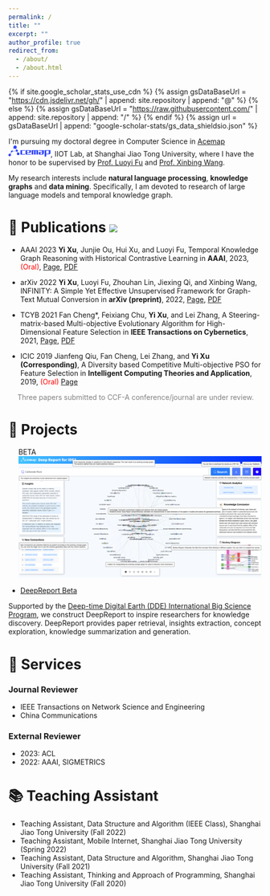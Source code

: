 ```yaml
---
permalink: /
title: ""
excerpt: ""
author_profile: true
redirect_from: 
  - /about/
  - /about.html
---
```


{% if site.google_scholar_stats_use_cdn %}
{% assign gsDataBaseUrl = "https://cdn.jsdelivr.net/gh/" | append: site.repository | append: "@" %}
{% else %}
{% assign gsDataBaseUrl = "https://raw.githubusercontent.com/" | append: site.repository | append: "/" %}
{% endif %}
{% assign url = gsDataBaseUrl | append: "google-scholar-stats/gs_data_shieldsio.json" %}

<span class='anchor' id='about-me'></span>

I'm pursuing my doctoral degree in Computer Science in [Acemap](https://www.acemap.info/) <img src='./images/acemap_logo.png' style='width: 6em;'>, IIOT Lab, at Shanghai Jiao Tong University, where I have the honor to be supervised by [Prof. Luoyi Fu](https://www.cs.sjtu.edu.cn/~fu-ly/index.html) and [Prof. Xinbing Wang](https://www.cs.sjtu.edu.cn/~wang-xb/).

My research interests include **natural language processing**, **knowledge graphs** and **data mining**. Specifically, I am devoted to research of large language models and temporal knowledge graph.


<!--
My research interest includes neural machine translation and computer vision. I have published more than 100 papers at the top international AI conferences with total <a href='https://scholar.google.com/citations?user=DhtAFkwAAAAJ'>google scholar citations <strong><span id='total_cit'>260000+</span></strong></a> (You can also use google scholar badge <a href='https://scholar.google.com/citations?user=DhtAFkwAAAAJ'><img src="https://img.shields.io/endpoint?url={{ url | url_encode }}&logo=Google%20Scholar&labelColor=f6f6f6&color=9cf&style=flat&label=citations"></a>).

# 🔥 News
- *2022.02*: &nbsp;🎉🎉 Lorem ipsum dolor sit amet, consectetur adipiscing elit. Vivamus ornare aliquet ipsum, ac tempus justo dapibus sit amet. 
- *2022.02*: &nbsp;🎉🎉 Lorem ipsum dolor sit amet, consectetur adipiscing elit. Vivamus ornare aliquet ipsum, ac tempus justo dapibus sit amet. 

-->



# 📝 Publications <a href='https://scholar.google.com/citations?user=DhtAFkwAAAAJ'><img src="https://img.shields.io/endpoint?url={{ url | url_encode }}&logo=Google%20Scholar&labelColor=f6f6f6&color=9cf&style=flat&label=citations"></a>


- <span class='paper-badge'>AAAI 2023</span> **Yi Xu**, Junjie Ou, Hui Xu, and Luoyi Fu, Temporal Knowledge Graph Reasoning with Historical Contrastive Learning in **AAAI**, 2023, <span style="color:red">(Oral)</span>, [Page](https://arxiv.org/abs/2211.10904), [PDF](https://arxiv.org/pdf/2211.10904)

- <span class='paper-badge'>arXiv 2022</span> **Yi Xu**, Luoyi Fu, Zhouhan Lin, Jiexing Qi, and Xinbing Wang, INFINITY: A Simple Yet Effective Unsupervised Framework for Graph-Text Mutual Conversion in **arXiv (preprint)**, 2022, [Page](https://arxiv.org/abs/2209.10754), [PDF](https://arxiv.org/pdf/2209.10754)

- <span class='paper-badge'>TCYB 2021</span> Fan Cheng*, Feixiang Chu, **Yi Xu**, and Lei Zhang, A Steering-matrix-based Multi-objective Evolutionary Algorithm for High-Dimensional Feature Selection in **IEEE Transactions on Cybernetics**, 2021, [Page](https://ieeexplore.ieee.org/abstract/document/9371430/), [PDF](https://drive.google.com/file/u/0/d/13xAz8dMIsU9TUfdeiP0JMCpvzxwzviwL/view)

- <span class='paper-badge'>ICIC 2019</span> Jianfeng Qiu, Fan Cheng, Lei Zhang, and **Yi Xu (Corresponding)**, A Diversity based Competitive Multi-objective PSO for Feature Selection in **Intelligent Computing Theories and Application**, 2019, <span style="color:red">(Oral)</span> [Page](https://link.springer.com/chapter/10.1007/978-3-030-26969-2_3)


<span style="color:grey; padding-left:18px;">Three papers submitted to CCF-A conference/journal are under review.</span>



# 🚀 Projects

<div class='paper-box'><div class='paper-box-image'><div style="margin-left:20px;"><div class="badge">BETA</div><img src='images/deepreport.png' alt="sym" width="500px"></div></div>
<div class='paper-box-text' markdown="1">

- [DeepReport Beta](https://idea.acemap.cn/)

Supported by the [Deep-time Digital Earth (DDE) International Big Science Program](https://www.ddeworld.org/), we construct DeepReport to inspire researchers for knowledge discovery. DeepReport provides paper retrieval, insights extraction, concept exploration, knowledge summarization and generation.
</div>
</div>


<!--

<div class='paper-box'><div class='paper-box-image'><div><div class="badge">CVPR 2016</div><img src='images/500x300.png' alt="sym" width="100%"></div></div>
<div class='paper-box-text' markdown="1">

[Deep Residual Learning for Image Recognition](https://openaccess.thecvf.com/content_cvpr_2016/papers/He_Deep_Residual_Learning_CVPR_2016_paper.pdf)

**Kaiming He**, Xiangyu Zhang, Shaoqing Ren, Jian Sun

[**Project**](https://scholar.google.com/citations?view_op=view_citation&hl=zh-CN&user=DhtAFkwAAAAJ&citation_for_view=DhtAFkwAAAAJ:ALROH1vI_8AC) <strong><span class='show_paper_citations' data='DhtAFkwAAAAJ:ALROH1vI_8AC'></span></strong>
- Lorem ipsum dolor sit amet, consectetur adipiscing elit. Vivamus ornare aliquet ipsum, ac tempus justo dapibus sit amet. 
</div>
</div>
-->


<!--
# 🎖 Honors and Awards
- *2021.10* Lorem ipsum dolor sit amet, consectetur adipiscing elit. Vivamus ornare aliquet ipsum, ac tempus justo dapibus sit amet. 
- *2021.09* Lorem ipsum dolor sit amet, consectetur adipiscing elit. Vivamus ornare aliquet ipsum, ac tempus justo dapibus sit amet. 


# 📖 Educations
- *2019.06 - 2022.04 (now)*, Lorem ipsum dolor sit amet, consectetur adipiscing elit. Vivamus ornare aliquet ipsum, ac tempus justo dapibus sit amet. 
- *2015.09 - 2019.06*, Lorem ipsum dolor sit amet, consectetur adipiscing elit. Vivamus ornare aliquet ipsum, ac tempus justo dapibus sit amet. 
-->

# 📖 Services
### Journal Reviewer
- IEEE Transactions on Network Science and Engineering
- China Communications

### External Reviewer
- 2023: ACL
- 2022: AAAI, SIGMETRICS


# 📚 Teaching Assistant
- Teaching Assistant, Data Structure and Algorithm (IEEE Class), Shanghai Jiao Tong University (Fall 2022)
- Teaching Assistant, Mobile Internet, Shanghai Jiao Tong University (Spring 2022)
- Teaching Assistant, Data Structure and Algorithm, Shanghai Jiao Tong University (Fall 2021)
- Teaching Assistant, Thinking and Approach of Programming, Shanghai Jiao Tong University (Fall 2020)

<!--
# 💬 Invited Talks
- *2021.06*, Lorem ipsum dolor sit amet, consectetur adipiscing elit. Vivamus ornare aliquet ipsum, ac tempus justo dapibus sit amet. 
- *2021.03*, Lorem ipsum dolor sit amet, consectetur adipiscing elit. Vivamus ornare aliquet ipsum, ac tempus justo dapibus sit amet.  \| [\[video\]](https://github.com/)


# 💻 Internships
- *2019.05 - 2020.02*, [Lorem](https://github.com/), China.
-->